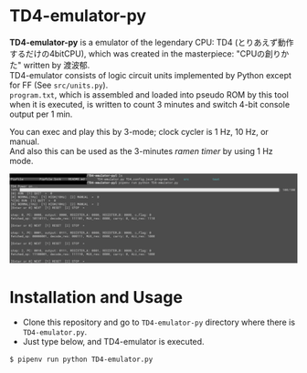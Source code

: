 # TD4-emulator-py

**TD4-emulator-py** is a emulator of the legendary CPU: TD4 (とりあえず動作するだけの4bitCPU), which was created in the masterpiece: "CPUの創りかた" written by 渡波郁.  
TD4-emulator consists of logic circuit units implemented by Python except for FF (See `src/units.py`).    
`program.txt`, which is assembled and loaded into pseudo ROM by this tool when it is executed, is written to count 3 minutes and switch 4-bit console output per 1 min.     
  
You can exec and play this by 3-mode; clock cycler is 1 Hz, 10 Hz, or manual.  
And also this can be used as the 3-minutes *ramen timer* by using 1 Hz mode.   


![sample_img.png](img/sample_img.png)


# Installation and Usage
- Clone this repository and go to `TD4-emulator-py` directory where there is `TD4-emulator.py`.  
- Just type below, and TD4-emulator is executed.

```
$ pipenv run python TD4-emulator.py
```
